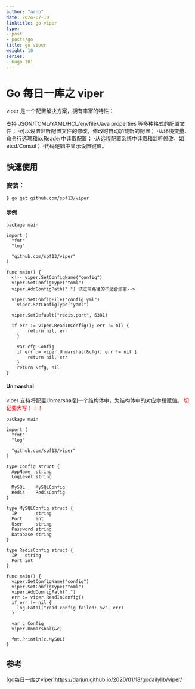 ```yaml
---
author: "arno"
date: 2024-07-10
linktitle: go-viper
type:
- post
- posts/go
title: go-viper
weight: 10
series:
- Hugo 101
---
```



# Go 每日一库之 viper

viper 是一个配置解决方案，拥有丰富的特性：

支持 JSON/TOML/YAML/HCL/envfile/Java properties 等多种格式的配置文件；
·可以设置监听配置文件的修改，修改时自动加载新的配置；
·从环境变量、命令行选项和io.Reader中读取配置；
·从远程配置系统中读取和监听修改，如 etcd/Consul；
·代码逻辑中显示设置键值。

## 快速使用
### 安装：
```
$ go get github.com/spf13/viper
```
#### 示例
```
package main

import (
  "fmt"
  "log"

  "github.com/spf13/viper"
)

func main() {
  <!-- viper.SetConfigName("config")
  viper.SetConfigType("toml")
  viper.AddConfigPath(".") 试过带路径的不适合部署-->

  viper.SetConfigFile("config.yml")
	viper.SetConfigType("yaml")

  viper.SetDefault("redis.port", 6381)

  if err := viper.ReadInConfig(); err != nil {
		return nil, err
	}

	var cfg Config
	if err := viper.Unmarshal(&cfg); err != nil {
		return nil, err
	}
	return &cfg, nil
}
```
#### Unmarshal
viper 支持将配置Unmarshal到一个结构体中，为结构体中的对应字段赋值。
<font color=red>切记要大写！！！</font>

```
package main

import (
  "fmt"
  "log"

  "github.com/spf13/viper"
)

type Config struct {
  AppName  string
  LogLevel string

  MySQL    MySQLConfig
  Redis    RedisConfig
}

type MySQLConfig struct {
  IP       string
  Port     int
  User     string
  Password string
  Database string
}

type RedisConfig struct {
  IP   string
  Port int
}

func main() {
  viper.SetConfigName("config")
  viper.SetConfigType("toml")
  viper.AddConfigPath(".")
  err := viper.ReadInConfig()
  if err != nil {
    log.Fatal("read config failed: %v", err)
  }

  var c Config
  viper.Unmarshal(&c)

  fmt.Println(c.MySQL)
}
```

## 参考

[go每日一库之viper]https://darjun.github.io/2020/01/18/godailylib/viper/